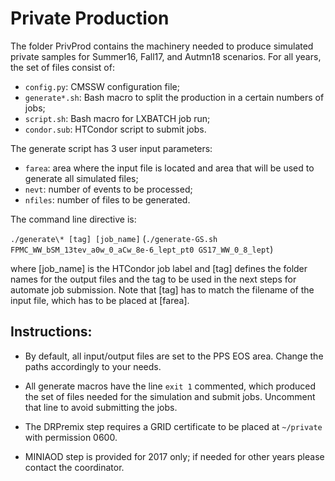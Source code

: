 # Private Production
The folder PrivProd contains the machinery needed to produce simulated private samples for Summer16, Fall17, and Autmn18 scenarios. For all years, the set of files consist of:

- `config.py`: CMSSW configuration file;
- `generate*.sh`: Bash macro to split the production in a certain numbers of jobs;
- `script.sh`: Bash macro for LXBATCH job run;
- `condor.sub`: HTCondor script to submit jobs.

The generate script has 3 user input parameters:
- `farea`: area where the input file is located and area that will be used to generate all simulated files;
- `nevt`: number of events to be processed;
- `nfiles`: number of files to be generated.

The command line directive is:

`./generate\* [tag] [job_name]`
(`./generate-GS.sh FPMC_WW_bSM_13tev_a0w_0_aCw_8e-6_lept_pt0 GS17_WW_0_8_lept`)

where [job_name] is the HTCondor job label and [tag] defines the folder names for the output files and the tag to be used in the next steps for automate job submission. Note that [tag] has to match the filename of the input file, which has to be placed at [farea].

## **Instructions**:

- By default, all input/output files are set to the PPS EOS area. Change the paths accordingly to your needs.

- All generate macros have the line `exit 1` commented, which produced the set of files needed for the simulation and submit jobs. Uncomment that line to avoid submitting the jobs.

- The DRPremix step requires a GRID certificate to be placed at `~/private` with permission 0600.

- MINIAOD step is provided for 2017 only; if needed for other years please contact the coordinator.
